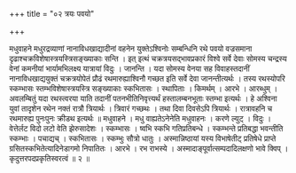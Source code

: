 +++
title = "०२ त्रयः पवयो"

+++

मधुवाहने मधुरद्रव्याणां नानाविधखाद्यादीनां वहनेन युक्तेऽश्विनोः सम्बन्धिनि रथे पवयो वज्रसमाना दृढाश्चक्रविशेषास्त्रयस्त्रिसङ्ख्याकाः सन्ति । इत् इत्थं चक्रत्रयसद्भावप्रकारं विश्वे सर्वे देवाः सोमस्य चन्द्रस्य वेनां कमनीयां भार्यामभिलक्ष्य यात्रायां विदुः । जानन्ति । यदा सोमस्य वेनया सह विवाहस्तदानीं नानाविधखाद्ययुक्तं चक्रत्रयोपेतं प्रौढं रथमारुह्याश्विनौ गच्छत इति सर्वे देवा जानन्तीत्यर्थः । तस्य रथस्योपरि स्कम्भासः स्तम्भविशेषास्त्रयस्त्रि सङ्ख्याकाः स्कभितासः । स्थापिताः । किमर्थम् । आरभे । आरब्धुम् । अवलम्बितुं यदा रथस्त्वरया याति तदानीं पतनभीतिनिवृत्त्यर्थं हस्तालम्बनभूताः स्तम्भा इत्यर्थः । हे अश्विना युवां तादृशेन रथेन नक्तं रात्रौ त्रियार्थः । त्रिवारं गच्छथः । तथा दिवा दिवसेऽपि त्रियार्थः । रात्रावहनि च रथमारुह्य पुनःपुनः क्रीडथ इत्यर्थः ॥ मधुवाहने । मधु वाह्यतेऽनेनेति मधुवाहनः । करणे ल्युट् । विदुः । वेत्तेर्लट विदो लटो वेति झेरुसादेशः । स्कम्भासः । ष्वभि स्कभि गतिप्रतिबन्धे । स्कम्भन्ते प्रतिबद्धा भवन्तीति स्कम्भाः । पचाद्यच् । स्कभितासः । स्कम्भुः सौत्रो धातुः । अस्मान्निष्ठायां यस्य विभाषेतीट् प्रतिषेधे प्राप्ते ग्रसितस्कभितेत्यादिनेडागमो निपातितः । आरभे । रभ राभस्ये । अस्मादाङ्पूर्वात्सम्पदादिलक्षणो भावे क्विप् । कृदुत्तरपदप्रकृतिस्वरत्वं ॥ २ ॥
